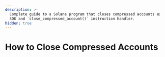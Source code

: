 ```yaml
---
description: >-
  Complete guide to a Solana program that closes compressed accounts using Light
  SDK and `close_compressed_account()` instruction handler.
hidden: true
---
```


# How to Close Compressed Accounts

